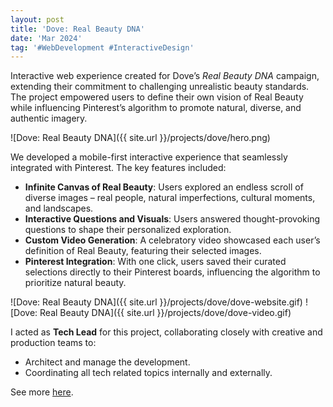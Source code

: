 ```yaml
---
layout: post
title: 'Dove: Real Beauty DNA'
date: 'Mar 2024'
tag: '#WebDevelopment #InteractiveDesign'
---
```


Interactive web experience created for Dove’s *Real Beauty DNA* campaign, extending their commitment to challenging unrealistic beauty standards. The project empowered users to define their own vision of Real Beauty while influencing Pinterest’s algorithm to promote natural, diverse, and authentic imagery.

![Dove: Real Beauty DNA]({{ site.url }}/projects/dove/hero.png)

We developed a mobile-first interactive experience that seamlessly integrated with Pinterest. The key features included:
- **Infinite Canvas of Real Beauty**: Users explored an endless scroll of diverse images – real people, natural imperfections, cultural moments, and landscapes.
- **Interactive Questions and Visuals**: Users answered thought-provoking questions to shape their personalized exploration.
- **Custom Video Generation**: A celebratory video showcased each user’s definition of Real Beauty, featuring their selected images.
- **Pinterest Integration**: With one click, users saved their curated selections directly to their Pinterest boards, influencing the algorithm to prioritize natural beauty.

![Dove: Real Beauty DNA]({{ site.url }}/projects/dove/dove-website.gif)
![Dove: Real Beauty DNA]({{ site.url }}/projects/dove/dove-video.gif)

I acted as **Tech Lead** for this project, collaborating closely with creative and production teams to:
- Architect and manage the development.
- Coordinating all tech related topics internally and externally.

See more [here](https://www.unit9.com/project/dove-pinterest-real-beauty-dna).
